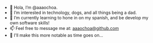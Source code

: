 - 👋 Hola, I’m @aaaochoa. 
- 👀 I’m interested in technology, dogs, and all things being a dad.
- 🌱 I’m currently learning to hone in on my spanish, and be develop my own software skills! 
- 📫 Feel free to message me at: aaaochoa@github.com
- 👀 I'll make this more notable as time goes on...

<!---
aaaochoa/aaaochoa is a ✨ special ✨ repository because its `README.md` (this file) appears on your GitHub profile.
You can click the Preview link to take a look at your changes.
--->
